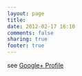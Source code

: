 ```yaml
---
layout: page
title:
date: 2012-02-17 16:10
comments: false
sharing: true
footer: true
---
```

see [Google+ Profile](https://plus.google.com/110962229729572343635/about)
